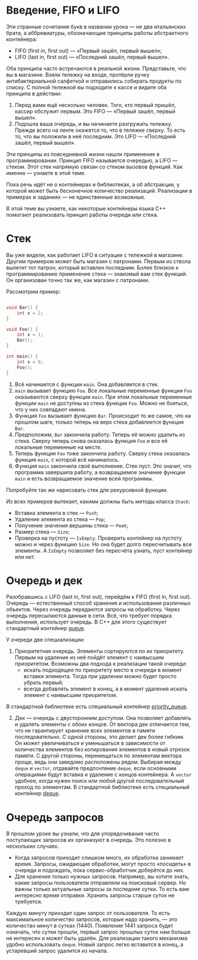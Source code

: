 # Введение, FIFO и LIFO

Эти странные сочетания букв в названии урока — не два итальянских брата, а аббревиатуры, обозначающие принципы работы абстрактного контейнера:

-   FIFO (first in, first out) — «Первый зашёл, первый вышел»‎;
-   LIFO (last in, first out) — «‎Последний зашёл, первый вышел»‎.

Оба принципа часто встречаются в реальной жизни. Представьте, что вы в магазине. Взяли тележку на входе, протёрли ручку антибактериальной салфеткой и отправились собирать продукты по списку. С полной тележкой вы подходите к кассе и видите оба принципа в действии:

1.  Перед вами ещё несколько человек. Того, кто первый пришёл, кассир обслужит первым. Это FIFO — «Первый зашёл, первый вышел»‎.
2.  Подошла ваша очередь, и вы начинаете разгружать тележку. Прежде всего на ленте окажется то, что в тележке сверху. То есть то, что вы положили в неё последним. Это LIFO — «‎Последний зашёл, первый вышел»‎.

Эти принципы из повседневной жизни нашли применение в программировании. Принцип FIFO называется очередью, а LIFO — стеком. Этот стек напрямую связан со стеком вызовов функций. Как именно — узнаете в этой теме.

Пока речь идёт не о контейнерах и библиотеках, а об абстракции, у которой может быть бесконечное количество реализаций. Реализации в примерах и заданиях — не единственные возможные.

В этой теме вы узнаете, как некоторые контейнеры языка С++ помогают реализовать принцип работы очереди или стека.
# Стек

Вы уже видели, как работает LIFO в ситуации с тележкой в магазине. Другим примером может быть магазин с патронами. Первым из ствола вылетит тот патрон, который вставлен последним. Более близкое к программированию применение стека — знакомый вам стек функций. Он организован точно так же, как магазин с патронами.

Рассмотрим пример:


```cpp

void Bar() {
    int x = 2;
}

void Foo() {
    int x = 1;
    Bar();
}

int main() {
    int x = 0;
    Foo();
} 

```

1.  Всё начинается с функции `main`. Она добавляется в стек.
2.  `main` вызывает функцию `Foo`. Все локальные переменные функции `Foo` оказываются сверху функции `main`. При этом локальные переменные функции `main` не доступны из стека функции `Foo`. Можно не бояться, что у них совпадают имена.
3.  Функция `Foo` вызывает функцию `Bar`. Происходит то же самое, что на прошлом шаге, только теперь на верх стека добавляется функция `Bar`.
4.  Предположим, `Bar` закончила работу. Теперь её можно удалить из стека. Сверху теперь снова оказалась функция `Foo` и все её локальные переменные на месте.
5.  Теперь функция `Foo` тоже закончила работу. Сверху стека оказалась функция `main`, с которой всё начиналось.
6.  Функция `main` закончила своё выполнение. Стек пуст. Это значит, что программа завершила работу, а возвращаемое значение функции `main` и есть возвращаемое значение всей программы.

Попробуйте так же нарисовать стек для рекурсивной функции.

Из всех примеров вытекает, какими должны быть методы класса `Stack`:

-   Вставка элемента в стек — `Push`;
-   Удаление элемента из стека — `Pop`;
-   Получение значения вершины стека — `Peek`;
-   Размер стека — `Size`;
-   Проверка на пустоту — `IsEmpty`. Проверить контейнер на пустоту можно и через функцию `Size`. Но она будет долго пересчитывать все элементы. А `IsEmpty` позволяет без пересчёта узнать, пуст контейнер или нет.

# Очередь и дек

Разобравшись с LIFO (last in, first out), перейдём к FIFO (first in, first out). Очередь — естественный способ хранения и использования различных объектов. Через очередь передаются запросы на обработку. Через очередь пересылаются данные в сети. Всё, что требует порядка выполнения, использует очередь. В C++ для этого существует стандартный контейнер [queue](https://ru.cppreference.com/w/cpp/container/queue).

У очереди две специализации:

1.  Приоритетная очередь. Элементы сортируются по их приоритету. Первым на удаление из неё пойдёт элемент с наивысшим приоритетом. Возможны два подхода к реализации такой очереди:
    -   искать подходящее по приоритету место в очереди в момент вставки элемента. Тогда при удалении можно будет просто убрать первый;
    -   всегда добавлять элемент в конец, а в момент удаления искать элемент с наивысшим приоритетом.

В стандартной библиотеке есть специальный контейнер [priority_queue](https://ru.cppreference.com/w/cpp/container/priority_queue).

2.  Дек — очередь с двусторонним доступом. Она позволяет добавлять и удалять элементы с обоих концов. От вектора дек отличается тем, что не гарантирует хранение всех элементов в памяти последовательно. С одной стороны, это делает дек более гибким. Он может увеличиваться и уменьшаться в зависимости от количества элементов без копирования элементов в новый отрезок памяти. С другой стороны, перемещаться по элементам вектора проще, ведь они заведомо расположены рядом. Выбирая между `deque` и `vector`, отдавайте предпочтение `deque`, если основными операциями будут вставка и удаление с концов контейнера. А `vector` удобнее, когда нужен поиск или любой другой последовательный проход по элементам. В стандартной библиотеке есть специальный контейнер [deque](https://ru.cppreference.com/w/cpp/container/deque).
# Очередь запросов

В прошлом уроке вы узнали, что для упорядочивания часто поступающих запросов их организуют в очередь. Это полезно в нескольких случаях.

-   Когда запросов приходит слишком много, их обработка занимает время. Запросы, ожидающие обработки, могут просто «‎посидеть»‎ в очереди и подождать, пока сервис-обработчик доберётся до них.
-   Для хранения только нужных запросов. Например, вы хотите знать, какие запросы пользователи отправляли на поисковый сервер. Но важны только актуальные запросы за последние сутки. То есть вам интересно время отправки. Хранить запросы старше суток не требуется.

Каждую минуту приходит один запрос от пользователя. То есть максимальное количество запросов, которые надо хранить, — это количество минут в сутках (1440). Появление 1441 запроса будет означать, что сутки прошли, первый запрос прошлых суток нам больше не интересен и может быть удалён. Для реализации такого механизма удобно использовать `deque`. Новый запрос легко вставится в конец, а устаревший запрос удалится из начала.